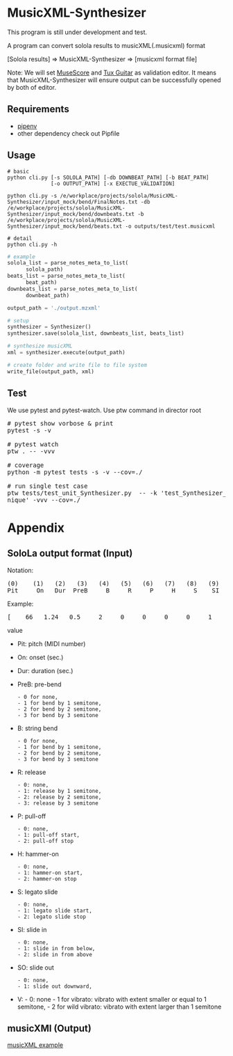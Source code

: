 # MusicXML-Synthesizer

This program is still under development and test.

A program can convert solola results to musicXML(.musicxml) format

[Solola results] => MusicXML-Synthesizer => [musicxml format file]

Note: We will set [MuseScore](https://github.com/musescore/MuseScore) and [Tux Guitar](http://tuxguitar.com.ar/) as validation editor. It means that MusicXML-Synthesizer will ensure output can be successfully opened by both of editor.

## Requirements

- [pipenv](https://github.com/pypa/pipenv)
- other dependency check out Pipfile

## Usage

```shell
# basic 
python cli.py [-s SOLOLA_PATH] [-db DOWNBEAT_PATH] [-b BEAT_PATH]
              [-o OUTPUT_PATH] [-x EXECTUE_VALIDATION]

python cli.py -s /e/workplace/projects/solola/MusicXML-Synthesizer/input_mock/bend/FinalNotes.txt -db /e/workplace/projects/solola/MusicXML-Synthesizer/input_mock/bend/downbeats.txt -b /e/workplace/projects/solola/MusicXML-Synthesizer/input_mock/bend/beats.txt -o outputs/test/test.musicxml

# detail
python cli.py -h
```

```python
# example
solola_list = parse_notes_meta_to_list(
      solola_path)
beats_list = parse_notes_meta_to_list(
      beat_path)
downbeats_list = parse_notes_meta_to_list(
      downbeat_path)

output_path = './output.mzxml'

# setup
synthesizer = Synthesizer()
synthesizer.save(solola_list, downbeats_list, beats_list)

# synthesize musicXML
xml = synthesizer.execute(output_path)

# create folder and write file to file system
write_file(output_path, xml)
```
## Test

We use pytest and pytest-watch. Use ptw command in director root 
<pre>
# pytest show vorbose & print
pytest -s -v

# pytest watch
ptw . -- -vvv

# coverage
python -m pytest tests -s -v --cov=./

# run single test case
ptw tests/test_unit_Synthesizer.py  -- -k 'test_Synthesizer_annotate_rest_and_tech
nique' -vvv --cov=./
</pre>

# Appendix

## SoloLa output format (Input)

Notation: 
<pre>
(0)    (1)   (2)   (3)   (4)   (5)   (6)   (7)   (8)   (9)  (10)  (11) # index
Pit     On   Dur  PreB     B     R     P     H     S    SI    SO     V # attribute abbr. name
</pre>

Example:      
<pre>
[    66   1.24   0.5     2     0     0     0     0     1     2     1     1]
</pre>

value
  
- Pit:    pitch (MIDI number)
- On:     onset (sec.)
- Dur:    duration (sec.)
- PreB:   pre-bend 

      - 0 for none,
      - 1 for bend by 1 semitone,
      - 2 for bend by 2 semitone,
      - 3 for bend by 3 semitone

- B:      string bend 

      - 0 for none,
      - 1 for bend by 1 semitone,
      - 2 for bend by 2 semitone,
      - 3 for bend by 3 semitone

- R:      release  

      - 0: none, 
      - 1: release by 1 semitone,
      - 2: release by 2 semitone,
      - 3: release by 3 semitone

- P:      pull-off 

      - 0: none, 
      - 1: pull-off start,
      - 2: pull-off stop

- H:      hammer-on 

      - 0: none,
      - 1: hammer-on start,
      - 2: hammer-on stop

- S:      legato slide 

      - 0: none,
      - 1: legato slide start, 
      - 2: legato slide stop
              
- SI:     slide in 

      - 0: none,
      - 1: slide in from below,
      - 2: slide in from above

- SO:     slide out 

      - 0: none,
      - 1: slide out downward,

- V: 
      - 0: none
      - 1 for vibrato: vibrato with extent smaller or equal to 1 semitone,
      - 2 for wild vibrato: vibrato with extent larger than 1 semitone

## musicXMl (Output)
[musicXML example](https://www.musicxml.com/publications/makemusic-recordare/notation-and-analysis/a-sample-musicxml-encoding/)
